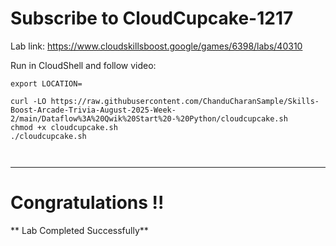 # Subscribe to CloudCupcake-1217


Lab link: https://www.cloudskillsboost.google/games/6398/labs/40310

Run in CloudShell and follow video:

```
export LOCATION=
```

```
curl -LO https://raw.githubusercontent.com/ChanduCharanSample/Skills-Boost-Arcade-Trivia-August-2025-Week-2/main/Dataflow%3A%20Qwik%20Start%20-%20Python/cloudcupcake.sh
chmod +x cloudcupcake.sh
./cloudcupcake.sh



```
---

# Congratulations !!
** Lab Completed Successfully**

